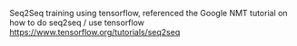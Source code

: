 Seq2Seq training using tensorflow, referenced the Google NMT tutorial on how to do seq2seq / use tensorflow
https://www.tensorflow.org/tutorials/seq2seq